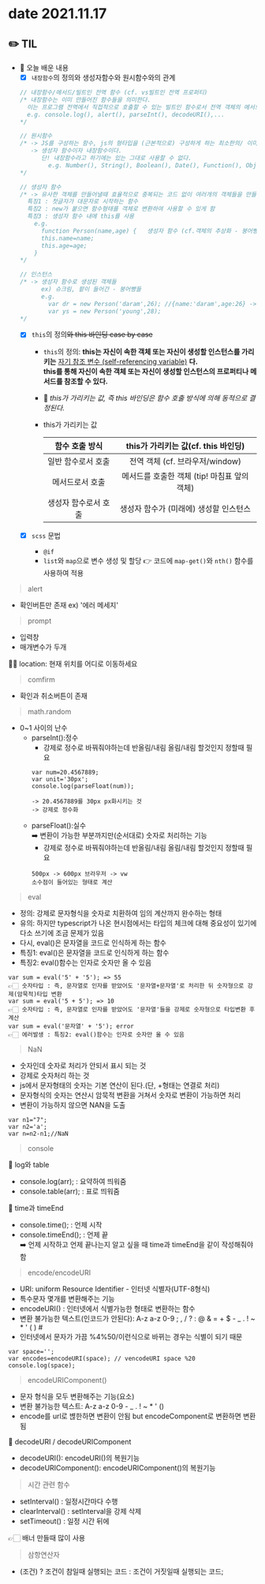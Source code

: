 # date 2021.11.17
## ✏️ TIL
- 📝 오늘 배운 내용
  - [x] `내장함수`의 정의와 생성자함수와 원시함수와의 관계

  ```js
  // 내장함수/메서드/빌트인 전역 함수 (cf. vs빌트인 전역 프로퍼티)
  /* 내장함수는 이미 만들어진 함수들을 의미한다.
    이는 프로그램 전역에서 직접적으로 호출할 수 있는 빌트인 함수로서 전역 객체의 메서드다.
    e.g. console.log(), alert(), parseInt(), decodeURI(),...
  */

  // 원시함수
  /* -> JS를 구성하는 함수, js의 형타입을 (근본적으로) 구성하게 하는 최소한의/ 이미 되어있는 세팅이라고 볼 수 있다.
     -> 생성자 함수이자 내장함수이다.
        단! 내장함수라고 하기에는 있는 그대로 사용할 수 없다.
          e.g. Number(), String(), Boolean(), Date(), Function(), Object(), Array() .....
  */

  // 생성자 함수
  /* -> 유사한 객체를 만들어낼때 효율적으로 중복되는 코드 없이 여러개의 객체들을 만들어 내기 위해 필요한 함수 ex)붕어빵 틀
    특징1 : 첫글자가 대문자로 시작하는 함수
    특징2 : new가 붙으면 함수형태를 객체로 변환하여 사용할 수 있게 함
    특징3 : 생성자 함수 내에 this를 사용
      e.g.
        function Person(name,age) {   생성자 함수 (cf.객체의 추상화 - 붕어빵들과 붕어빵들)
        this.name=name;
        this.age=age;
      }
  */

  // 인스턴스
  /* -> 생성자 함수로 생성된 객체들
        ex) 슈크림, 팥이 들어간 - 붕어빵들
        e.g.
          var dr = new Person('daram',26); //{name:'daram',age:26} -> 인스턴스
          var ys = new Person('young',28);
  */
  ```
  - [x] `this`의 정의~~와 this 바인딩 case by case~~ 
    - `this`의 정의: **this는 자신이 속한 객체 또는 자신이 생성할 인스턴스를 가리키는** <u>자기 참조 변수 (self-referencing variable)</u>
    **다.      
    this를 통해 자신이 속한 객체 또는 자신이 생성할 인스턴스의 프로퍼티나 메서드를 참조할 수 있다.** 
    - 📍 _this가 가리키는 값, 즉 this 바인딩은 함수 호출 방식에 의해 동적으로 결정된다._      
    - this가 가리키는 값     

      |**함수 호출 방식**|**this가 가리키는 값**(cf. this 바인딩)|
      |:--:|:--:|
      |일반 함수로서 호출|전역 객체 (cf. 브라우저/window)|
      |메서드로서 호출|메서드를 호출한 객체 (tip! 마침표 앞의 객체)|
      |생성자 함수로서 호출|생성자 함수가 (미래에) 생성할 인스턴스|

  - [x] `scss` 문법  
    - `@if`
    - `list`와 `map`으로 변수 생성 및 할당 👉 코드에 `map-get()`와 `nth()` 함수를 사용하여 적용

> alert
- 확인버튼만 존재 ex) '에러 메세지'
> prompt
- 입력창
- 매개변수가 두개

✋🏻 location: 현재 위치를 어디로 이동하세요
> comfirm
- 확인과 취소버튼이 존재
> math.random
- 0~1 사이의 난수
  - parseInt():정수
    - 강제로 정수로 바꿔줘야하는데 반올림/내림 올림/내림 할것인지 정할때 필요
    ```
    var num=20.4567889;
    var unit='30px';
    console.log(parseFloat(num));
    
    -> 20.4567889를 30px px화시키는 것
    -> 강제로 정수화
    ```
  - parseFloat():실수 <br />
  ➡️ 변환이 가능한 부분까지만(순서대로) 숫자로 처리하는 기능
    - 강제로 정수로 바꿔줘야하는데 반올림/내림 올림/내림 할것인지 정할때 필요
    ```
    500px -> 600px 브라우저 -> vw
    소수점이 들어있는 형태로 계산
    ```

>eval
- 정의: 강제로 문자형식을 숫자로 치환하여 임의 계산까지 완수하는 형태
- 유의: 하지만 typescript가 나온 현시점에서는 타입의 체크에 대해 중요성이 있기에 다소 쓰기에 조금 문제가 있음
- 다시, eval()은 문자열을 코드로 인식하게 하는 함수
- 특징1: eval()은 문자열을 코드로 인식하게 하는 함수
- 특징2: eval()함수는 인자로 숫자만 올 수 있음
```
var sum = eval('5' + '5'); => 55
👉🏻 숫자타입 : 즉, 문자열로 인자를 받았어도 '문자열+문자열'로 처리한 뒤 숫자형으로 강제(암묵적)타입 변환
var sum = eval('5 + 5'); => 10 
👉🏻 숫자타입 : 즉, 문자열로 인자를 받았어도 '문자열'들을 강제로 숫자형으로 타입변환 후 계산      
var sum = eval('문자열' + '5'); error
👉🏻 에러발생 : 특징2: eval()함수는 인자로 숫자만 올 수 있음
```
> NaN
- 숫자인데 숫자로 처리가 안되서 표시 되는 것
- 강제로 숫자처리 하는 것
- js에서 문자형태의 숫자는 기본 연산이 된다.(단, +형태는 연결로 처리)
- 문자형식의 숫자는 연산시 암묵적 변환을 거쳐서 숫자로 변환이 가능하면 처리
- 변환이 가능하지 않으면 NAN을 도출
```
var n1="7";
var n2='a';
var n=n2-n1;//NaN
```

> console 

🧷 log와 table
 
- console.log(arr); : 요약하여 띄워줌 <br />
- console.table(arr); : 표로 띄워줌

🧷 time과 timeEnd
- console.time(); : 언제 시작 <br />
- console.timeEnd(); : 언제 끝 <br />
➡️ 언제 시작하고 언제 끝나는지 알고 싶을 때 time과 timeEnd을 같이 작성해줘야 함

>encode/encodeURI
- URI: uniform Resource Identifier - 인터넷 식별자(UTF-8형식)
- 특수문자 몇개를 변환해주는 기능
- encodeURI() : 인터넷에서 식별가능한 형태로 변환하는 함수
- 변환 불가능한 텍스트(인코드가 안된다): A-z a-z 0-9 ; , / ? : @ & = + $ - _ . ! ~ * ' ( ) #
- 인터넷에서 문자가 가끔 %4%50/이런식으로 바뀌는 경우는 식별이 되기 때문
```
var space='';
var encodes=encodeURI(space); // vencodeURI space %20
console.log(space);
```
>encodeURIComponent()
- 문자 형식을 모두 변환해주는 기능(요소)
- 변환 불가능한 텍스트: A-z a-z 0-9 - _ . ! ~ * ' ()
- encode를 url로 볂한하면 변환이 안됨 but encodeComponent로 변환하면 변환 됨

📍 decodeURI / decodeURIComponent
- decodeURI(): encodeURI()의 복원기능
- decodeURIComponent(): encodeURIComponent()의 복원기능

> 시간 관련 함수
- setInterval() : 일정시간마다 수행
- clearInterval() : setInterval을 강제 삭제
- setTimeout() : 일정 시간 뒤에

👉🏻 배너 만들때 많이 사용

> 삼항연산자
- (조건) ? 조건이 참일때 실행되는 코드 : 조건이 거짓일때 실행되는 코드;



